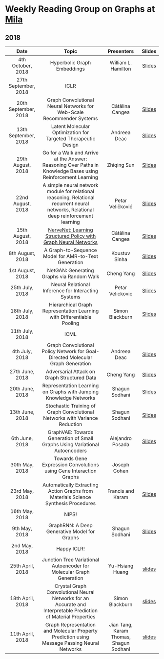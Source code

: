 # Weekly Reading Group on Graphs at [Mila](https://mila.quebec/en/)

## 2018

|       Date       | Topic | Presenters | Slides |
|:----------------:|:----------------------------------------:|:----------:|:------:|
| 4th October, 2018 |	Hyperbolic Graph Embeddings  | William L. Hamilton | [Slides](https://drive.google.com/file/d/1rKkghMed5NNp0bMWUbgkopjP75SLTzyZ/view?usp=sharing) 
| 27th September, 2018 |	ICLR  |  |  
| 20th September, 2018 |	Graph Convolutional Neural Networks for Web-Scale Recommender Systems  | Cătălina Cangea | [Slides](https://drive.google.com/file/d/1LAqht_2A6YYHMW1ooGN0qq_YXfClChYT/view?usp=sharing) 
| 13th September, 2018 |	Latent Molecular Optimization for Targeted Therapeutic Design  | Andreea Deac | [Slides](https://drive.google.com/file/d/1M7k3PpNOeG_it_ebIwI66Vh8d3qMqt8D/view?usp=sharing) 
| 29th August, 2018 |		Go for a Walk and Arrive at the Answer: Reasoning Over Paths in Knowledge Bases using Reinforcement Learning  | Zhiqing Sun | [Slides](https://drive.google.com/file/d/1x_cv5kVR_zyZNNseKk9M2cHcEPpnOLzn/view?usp=sharing) 
| 22nd August, 2018 |		A simple neural network module for relational reasoning, Relational recurrent neural networks, Relational deep reinforcement learning | Petar Veličković | [Slides](https://drive.google.com/file/d/1kGELCqeZKD_pM_sYHN3r0di7lWtYQswB/view?usp=sharing) 
| 15th August, 2018 |		[NerveNet: Learning Structured Policy with Graph Neural Networks](https://openreview.net/forum?id=S1sqHMZCb) | Cătălina Cangea | [Slides](https://drive.google.com/file/d/1wJ9kOG5Z94-heF2PPADcjvZHMyDjnEJe/view?usp=sharing) 
| 8th August, 2018 |		A Graph-to-Sequence Model for AMR-to-Text Generation | Koustuv Sinha | [Slides](https://drive.google.com/file/d/10Q4FwlMAUUU-_SfiyrqE1z9DUfrHllxs/view?usp=sharing) 
| 1st August, 2018 |		NetGAN: Generating Graphs via Random Walk | Cheng Yang | [Slides](https://drive.google.com/file/d/1NAe_DK_zfEBIu19mLgVOlaDwmhQ8RrGK/view?usp=sharing) 
| 25th July, 2018 |		Neural Relational Inference for Interacting Systems | Petar Velickovic | [Slides](https://drive.google.com/open?id=1uv5fTWqFmTa50RG-Abt3GbvRDumudS3o) 
| 18th July, 2018 |		Hierarchical Graph Representation Learning with Differentiable Pooling | Simon Blackburn | [Slides](https://drive.google.com/file/d/1ac3TfL-b2yD_2v5EzCZiq8dE-VQq9D23/view?usp=sharing) 
| 11th July, 2018 |		ICML |  | 
| 4th July, 2018 |		Graph Convolutional Policy Network for Goal-Directed Molecular Graph Generation | Andreea Deac | [Slides](https://docs.google.com/presentation/d/18_LtkQpVJJ4asij72mD_rM-piMy00tDVgS1T5it8VlE/edit#slide=id.p) 
| 27th June, 2018 |		Adversarial Attack on Graph Structured Data | Cheng Yang | [Slides](https://drive.google.com/file/d/1jDQhZlBov2qaCKz-MSx1orDk23Uw1YXz/view)
| 20th June, 2018 |		Representation Learning on Graphs with Jumping Knowledge Networks  | Shagun Sodhani | [Slides](https://docs.google.com/presentation/d/1VqmZEGFLWvyt2UazWje5UmgIM5geU3O1r0DkWlgNVVM/edit?usp=sharing)
| 13th June, 2018 |		Stochastic Training of Graph Convolutional Networks with Variance Reduction  | Shagun Sodhani | [Slides](https://docs.google.com/presentation/d/1VqmZEGFLWvyt2UazWje5UmgIM5geU3O1r0DkWlgNVVM/edit#slide=id.g36248c8b2c_0_644)
| 6th June, 2018 |	GraphVAE: Towards Generation of Small Graphs Using Variational Autoencoders  | Alejandro Posada | [Slides](https://drive.google.com/file/d/1BcfMvZ0Uyku4v4Q3CyWT8Ng47U8B4mhC/view)
| 30th May, 2018 |	Towards Gene Expression Convolutions using Gene Interaction Graphs  |Joseph Cohen | 
| 23rd May, 2018 |	Automatically Extracting Action Graphs from Materials Science Synthesis Procedures  |Francis and Karam | [Slides](https://drive.google.com/file/d/16eKWAARX0L1DUjfCT8HW8M7f7KQxxXzl/view?usp=sharing)
| 16th May, 2018 |	NIPS!	|  |	 |
| 9th May, 2018 |	GraphRNN: A Deep Generative Model for Graphs |Shagun Sodhani | [Slides](https://docs.google.com/presentation/d/1KV1LpLRVN7xLim_ccZlrxlQWKxcL4k0yldFU1ZgNdGs/edit#slide=id.g36248c8b2c_0_644)
| 2nd May, 2018 |	Happy ICLR!	|  |	 |
| 25th April, 2018 | Junction Tree Variational Autoencoder for Molecular Graph Generation |  Yu-Hsiang Huang | [slides](https://drive.google.com/file/d/1Lk2sRo9T2z0sbY60QXR1Pz_3ozn9mfIr/view) |
| 18th April, 2018 |	Crystal Graph Convolutional Neural Networks for an Accurate and Interpretable Prediction of Material Properties	| Simon Blackburn |	[slides](https://drive.google.com/file/d/1bEAx9b9geprqo44jhpUHd7F94BrpCqIa/view?usp=sharing) |
| 11th April, 2018 | Graph Representation and Molecular Property Prediction using Message Passing Neural Networks |  Jian Tang, Karam Thomas, Shagun Sodhani| [slides](https://github.com/shagunsodhani/Graph-Reading-Group/blob/master/slides/RepresentationLearning-NeuralMessagePassing.pdf) |

